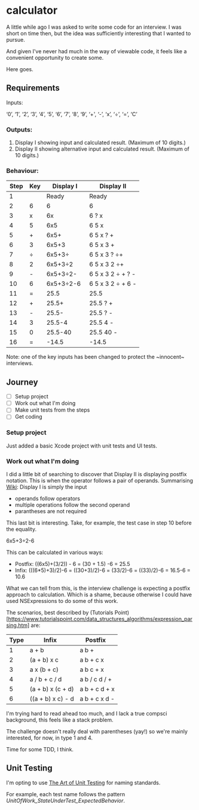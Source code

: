 # calculator

A little while ago I was asked to write some code for an interview. I was short on time then, but the idea was sufficiently interesting that I wanted to pursue.

And given I've never had much in the way of viewable code, it feels like a convenient opportunity to create some.

Here goes.

## Requirements

Inputs:

‘0’, ‘1’, ‘2’, ‘3’, ‘4’, ‘5’, ‘6’, ‘7’, ‘8’, ‘9’, ‘+', ‘-’, ‘x’, ‘÷’, ‘=’, ‘C’

### Outputs:

1. Display I showing input and calculated result. (Maximum of 10 digits.)
2. Display II showing alternative input and calculated result. (Maximum of 10 digits.)

### Behaviour:

| Step  | Key  | Display I         | Display II        |
| ----- | ---- | ----------------- | ----------------- |
| 1     |      | Ready             | Ready             |
| 2     | 6    | 6                 | 6                 |
| 3     | x    | 6x                | 6 ? x             |
| 4     | 5    | 6x5               | 6 5 x             |
| 5     | +    | 6x5+              | 6 5 x ? +         |
| 6     | 3    | 6x5+3             | 6 5 x 3 +         |
| 7     | ÷    | 6x5+3÷            | 6 5 x 3 ? ÷+      |
| 8     | 2    | 6x5+3÷2           | 6 5 x 3 2 ÷+      |
| 9     | -    | 6x5+3÷2-          | 6 5 x 3 2 ÷ + ? - |
| 10    | 6    | 6x5+3÷2-6         | 6 5 x 3 2 ÷ + 6 - |
| 11    | =    | 25.5              | 25.5              |
| 12    | +    | 25.5+             | 25.5 ? +          |
| 13    | -    | 25.5-             | 25.5 ? -          |
| 14    | 3    | 25.5-4            | 25.5 4 -          |
| 15    | 0    | 25.5-40           | 25.5 40 -         |
| 16    | =    | -14.5             | -14.5             |

Note: one of the key inputs has been changed to protect the ~innocent~ interviews.

## Journey

- [ ] Setup project 
- [ ] Work out what I'm doing
- [ ] Make unit tests from the steps
- [ ] Get coding

### Setup project

Just added a basic Xcode project with unit tests and UI tests.

### Work out what I'm doing

I did a little bit of searching to discover that Display II is displaying postfix notation. This is when the operator follows a pair of operands. Summarising [Wiki](https://en.wikipedia.org/wiki/Reverse_Polish_notation): Display I is simply the input

- operands follow operators
- multiple operations follow the second operand
- parantheses are not required

This last bit is interesting. Take, for example, the test case in step 10 before the equality.

6x5+3÷2-6

This can be calculated in various ways:

- Postfix: ((6x5)+(3/2)) - 6 = (30 + 1.5) -6 = 25.5
- Infix: (((6*5)+3)/2)-6 = ((30+3)/2)-6 = (33/2)-6 = ((33)/2)-6 = 16.5-6 = 10.6

What we can tell from this, is the interview challenge is expecting a postfix approach to calculation. Which is a shame, because otherwise I could have used NSExpressions to do some of this work.

The scenarios, best described by (Tutorials Point)[https://www.tutorialspoint.com/data_structures_algorithms/expression_parsing.htm] are:

| Type | Infix             | Postfix           |
| ---- | ----------------- | ----------------- |
| 1    | a + b             | a b +             |
| 2    | (a + b) x c       | a b + c x         |
| 3    | a x (b + c)       | a b c + x         |
| 4    | a / b + c / d     | a b / c d / +     |
| 5    | (a + b) x (c + d) | a b + c d + x     |
| 6    | ((a + b) x c) - d | a b + c x d -     |

I'm trying hard to read ahead too much, and I lack a true compsci background, this feels like a stack problem.

The challenge doesn't really deal with parentheses (yay!) so we're mainly interested, for now, in type 1 and 4.

Time for some TDD, I think.

## Unit Testing

I'm opting to use [The Art of Unit Testing](http://osherove.com/blog/2005/4/3/naming-standards-for-unit-tests.html) for naming standards.

For example, each test name follows the pattern *UnitOfWork_StateUnderTest_ExpectedBehavior*.


